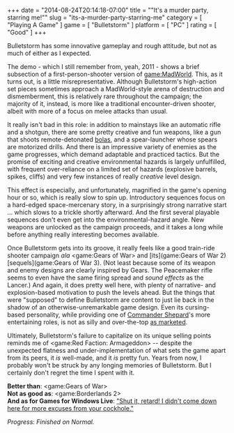 +++
date = "2014-08-24T20:14:18-07:00"
title = "\"It's a murder party, starring me!\""
slug = "its-a-murder-party-starring-me"
category = [ "Playing A Game" ]
game = [ "Bulletstorm" ]
platform = [ "PC" ]
rating = [ "Good" ]
+++

Bulletstorm has some innovative gameplay and rough attitude, but not as much of either as I expected.

The demo - which I still remember from, yeah, 2011 - shows a brief subsection of a first-person-shooter version of <game:MadWorld>.  This, as it turns out, is a little misrepresentative.  Although Bulletstorm's high-action set pieces sometimes approach a MadWorld-style arena of destruction and dismemberment, this is relatively rare throughout the campaign; the majority of it, instead, is more like a traditional encounter-driven shooter, albeit with more of a focus on melee attacks than usual.

It really isn't bad in this role: in addition to mainstays like an automatic rifle and a shotgun, there are some pretty creative and fun weapons, like a gun that shoots remote-detonated <a href="https://en.wikipedia.org/wiki/Bolas">bolas</a>, and a spear-launcher whose spears are motorized drills.  And there is an impressive variety of enemies as the game progresses, which demand adaptable and practiced tactics.  But the promise of exciting and creative environmental hazards is largely unfulfilled, with frequent over-reliance on a limited set of hazards (explosive barrels, spikes, cliffs) and very few instances of really <i>creative</i> level design.

This effect is especially, and unfortunately, magnified in the game's opening hour or so, which is really slow to spin up.  Introductory sequences focus on a hard-edged space-mercenary story, in a surprisingly strong narrative start ... which slows to a trickle shortly afterward.  And the first several playable sequences don't even get into the environmental-hazard angle.  New weapons are unlocked as the campaign proceeds, and it takes a long while before anything really interesting becomes available.

Once Bulletstorm gets into its groove, it really feels like a good train-ride shooter campaign <i>ala</i> <game:Gears of War> and [its](game:Gears of War 2) [sequels](game:Gears of War 3).  (Not least because some of its weapon and enemy designs are clearly inspired by Gears.  The Peacemaker rifle seems to even have the same firing spread and <i>sound effects</i> as the Lancer.)  And again, it does pretty well here, with plenty of narrative- and explosion-based motivation to push the levels ahead.  But the things that were "supposed" to define Bulletstorm are content to just lie back in the shadow of an otherwise-unremarkable game design.  Even its cursing-based personality, while providing one of <a href="http://www.imdb.com/name/nm0354937">Commander Shepard</a>'s more entertaining roles, is not as silly and over-the-top <a href="https://twitter.com/therealcliffyb/statuses/296339257453322241">as marketed</a>.

Ultimately, Bulletstorm's failure to capitalize on its unique selling points reminds me of <game:Red Faction: Armageddon> -- despite the unexpected flatness and under-implementation of what sets the game apart from its peers, it <i>is</i> well-made, and it <i>is</i> pretty fun.  Years from now, I probably won't be struck by any longing memories of Bulletstorm.  But I certainly don't regret the time I spent with it.

<b>Better than</b>: <game:Gears of War>  
<b>Not as good as</b>: <game:Borderlands 2>  
<b>And as for Games for Windows Live</b>: <a href="http://bulletstorm.wikia.com/wiki/General_Victor_Sarrano#Quotes">"Shut it, retard! I didn't come down here for more excuses from your cockhole."</a>

<i>Progress: Finished on Normal.</i>